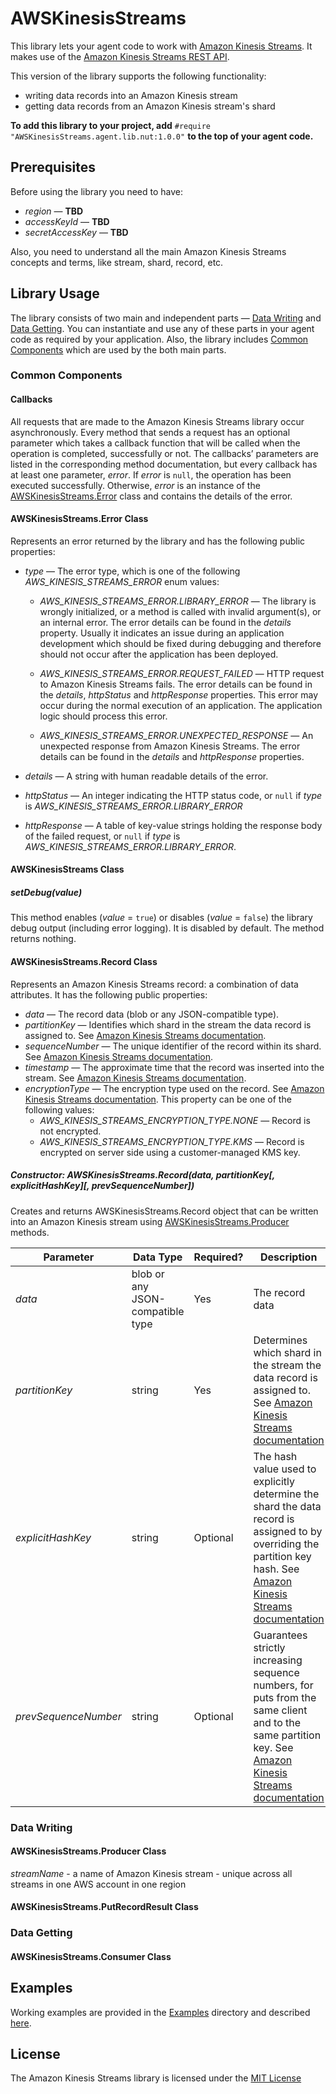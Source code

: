 # AWSKinesisStreams

This library lets your agent code to work with [Amazon Kinesis Streams](https://aws.amazon.com/kinesis/streams/). It makes use of the [Amazon Kinesis Streams REST API](http://docs.aws.amazon.com/kinesis/latest/APIReference/).

This version of the library supports the following functionality:

- writing data records into an Amazon Kinesis stream
- getting data records from an Amazon Kinesis stream's shard

**To add this library to your project, add** `#require "AWSKinesisStreams.agent.lib.nut:1.0.0"` **to the top of your agent code.**

## Prerequisites

Before using the library you need to have:

- *region* &mdash; **TBD**
- *accessKeyId* &mdash; **TBD**
- *secretAccessKey* &mdash; **TBD**

Also, you need to understand all the main Amazon Kinesis Streams concepts and terms, like stream, shard, record, etc.

## Library Usage

The library consists of two main and independent parts &mdash; [Data Writing](#data-wariting) and [Data Getting](#data-getting). You can instantiate and use any of these parts in your agent code as required by your application. Also, the library includes [Common Components](#common-components) which are used by the both main parts.

### Common Components

#### Callbacks

All requests that are made to the Amazon Kinesis Streams library occur asynchronously. Every method that sends a request has an optional parameter which takes a callback function that will be called when the operation is completed, successfully or not. The callbacks’ parameters are listed in the corresponding method documentation, but every callback has at least one parameter, *error*. If *error* is `null`, the operation has been executed successfully. Otherwise, *error* is an instance of the [AWSKinesisStreams.Error](#awskinesisstreamserror-class) class and contains the details of the error.

#### AWSKinesisStreams.Error Class

Represents an error returned by the library and has the following public properties:

- *type* &mdash; The error type, which is one of the following *AWS_KINESIS_STREAMS_ERROR* enum values:

  - *AWS_KINESIS_STREAMS_ERROR.LIBRARY_ERROR* &mdash; The library is wrongly initialized, or a method is called with invalid argument(s), or an internal error. The error details can be found in the *details* property. Usually it indicates an issue during an application development which should be fixed during debugging and therefore should not occur after the application has been deployed.
  
  - *AWS_KINESIS_STREAMS_ERROR.REQUEST_FAILED* &mdash; HTTP request to Amazon Kinesis Streams fails. The error details can be found in the *details*, *httpStatus* and *httpResponse* properties. This error may occur during the normal execution of an application. The application logic should process this error.
  
  - *AWS_KINESIS_STREAMS_ERROR.UNEXPECTED_RESPONSE* &mdash; An unexpected response from Amazon Kinesis Streams. The error details can be found in the *details* and *httpResponse* properties.
  
- *details* &mdash; A string with human readable details of the error.

- *httpStatus* &mdash; An integer indicating the HTTP status code, or `null` if *type* is *AWS_KINESIS_STREAMS_ERROR.LIBRARY_ERROR*

- *httpResponse* &mdash; A table of key-value strings holding the response body of the failed request, or `null` if *type* is *AWS_KINESIS_STREAMS_ERROR.LIBRARY_ERROR*.

#### AWSKinesisStreams Class

##### setDebug(*value*)

This method enables (*value* = `true`) or disables (*value* = `false`) the library debug output (including error logging). It is disabled by default. The method returns nothing.

#### AWSKinesisStreams.Record Class

Represents an Amazon Kinesis Streams record: a combination of data attributes. It has the following public properties:

- *data* &mdash; The record data (blob or any JSON-compatible type).
- *partitionKey* &mdash; Identifies which shard in the stream the data record is assigned to. See [Amazon Kinesis Streams documentation](http://docs.aws.amazon.com/kinesis/latest/APIReference/API_Record.html#Streams-Type-Record-PartitionKey).
- *sequenceNumber* &mdash; The unique identifier of the record within its shard. See [Amazon Kinesis Streams documentation](http://docs.aws.amazon.com/kinesis/latest/APIReference/API_Record.html#Streams-Type-Record-SequenceNumber).
- *timestamp* &mdash; The approximate time that the record was inserted into the stream. See [Amazon Kinesis Streams documentation](http://docs.aws.amazon.com/kinesis/latest/APIReference/API_Record.html#Streams-Type-Record-ApproximateArrivalTimestamp).
- *encryptionType* &mdash; The encryption type used on the record. See [Amazon Kinesis Streams documentation](http://docs.aws.amazon.com/kinesis/latest/APIReference/API_Record.html#Streams-Type-Record-EncryptionType). This property can be one of the following values:
  - *AWS_KINESIS_STREAMS_ENCRYPTION_TYPE.NONE* &mdash; Record is not encrypted.
  - *AWS_KINESIS_STREAMS_ENCRYPTION_TYPE.KMS* &mdash; Record is encrypted on server side using a customer-managed KMS key.

##### Constructor: AWSKinesisStreams.Record(*data, partitionKey[, explicitHashKey][, prevSequenceNumber]*)

Creates and returns AWSKinesisStreams.Record object that can be written into an Amazon Kinesis stream using [AWSKinesisStreams.Producer](#awskinesisstreamsproducer-class) methods.

| Parameter | Data Type | Required? | Description |
| --- | --- | --- | --- |
| *data* | blob or any JSON-compatible type | Yes | The record data |
| *partitionKey* | string | Yes | Determines which shard in the stream the data record is assigned to. See [Amazon Kinesis Streams documentation](http://docs.aws.amazon.com/kinesis/latest/APIReference/API_PutRecord.html#Streams-PutRecord-request-PartitionKey) |
| *explicitHashKey* | string | Optional | The hash value used to explicitly determine the shard the data record is assigned to by overriding the partition key hash. See [Amazon Kinesis Streams documentation](http://docs.aws.amazon.com/kinesis/latest/APIReference/API_PutRecord.html#Streams-PutRecord-request-ExplicitHashKey) |
| *prevSequenceNumber* | string | Optional | Guarantees strictly increasing sequence numbers, for puts from the same client and to the same partition key. See [Amazon Kinesis Streams documentation](http://docs.aws.amazon.com/kinesis/latest/APIReference/API_PutRecord.html#Streams-PutRecord-request-SequenceNumberForOrdering) |

### Data Writing

#### AWSKinesisStreams.Producer Class

*streamName* - a name of Amazon Kinesis stream - unique across all streams in one AWS account in one region

#### AWSKinesisStreams.PutRecordResult Class

### Data Getting

#### AWSKinesisStreams.Consumer Class

## Examples

Working examples are provided in the [Examples](./Examples) directory and described [here](./Examples/README.md).

## License

The Amazon Kinesis Streams library is licensed under the [MIT License](./LICENSE)
